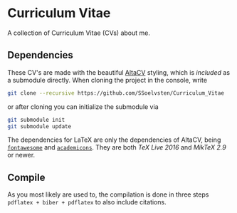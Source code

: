 # Curriculum Vitae
A collection of Curriculum Vitae (CVs) about me.

## Dependencies
These CV's are made with the beautiful
[AltaCV](https://github.com/liantze/AltaCV) styling, which is *included* as a
submodule directly. When cloning the project in the console, write

```sh
git clone --recursive https://github.com/SSoelvsten/Curriculum_Vitae
```

or after cloning you can initialize the submodule via

```sh
git submodule init
git submodule update
```

The dependencies for LaTeX are only the dependencies of AltaCV, being
[`fontawesome`](http://www.ctan.org/pkg/fontawesome) and
[`academicons`](http://www.ctan.org/pkg/academicons). They are both *TeX Live
2016* and *MikTeX 2.9* or newer.

## Compile
As you most likely are used to, the compilation is done in three steps
`pdflatex + biber + pdflatex` to also include citations.
